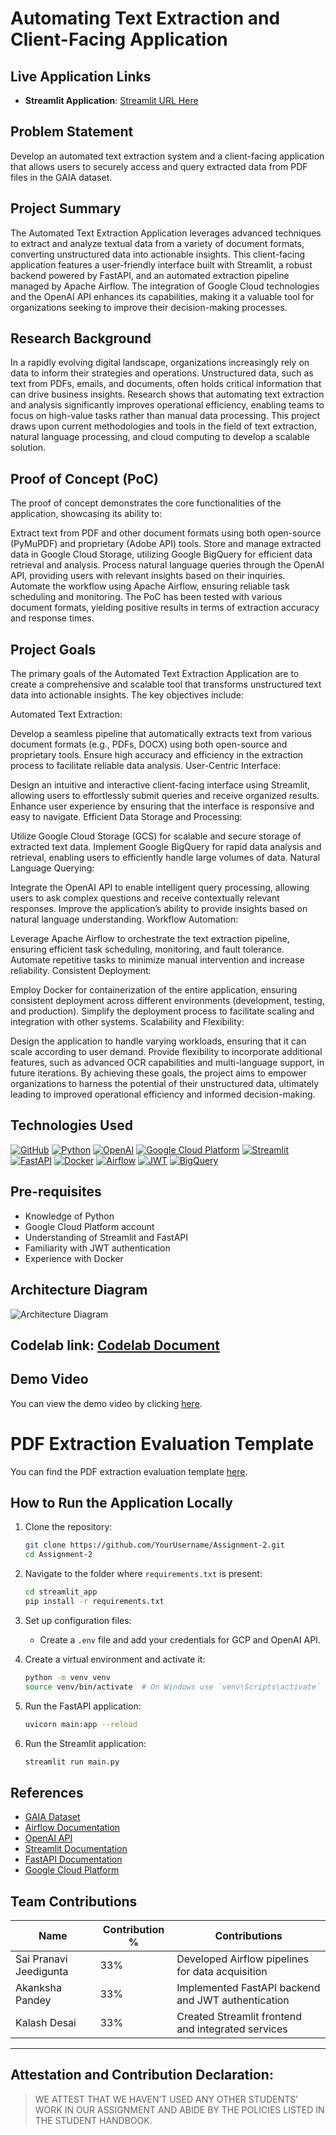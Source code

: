 # Automating Text Extraction and Client-Facing Application 

## Live Application Links
- **Streamlit Application**: [Streamlit URL Here](http://your-streamlit-url)

## Problem Statement
Develop an automated text extraction system and a client-facing application that allows users to securely access and query extracted data from PDF files in the GAIA dataset.

## Project Summary
The Automated Text Extraction Application leverages advanced techniques to extract and analyze textual data from a variety of document formats, converting unstructured data into actionable insights. This client-facing application features a user-friendly interface built with Streamlit, a robust backend powered by FastAPI, and an automated extraction pipeline managed by Apache Airflow. The integration of Google Cloud technologies and the OpenAI API enhances its capabilities, making it a valuable tool for organizations seeking to improve their decision-making processes.

## Research Background
In a rapidly evolving digital landscape, organizations increasingly rely on data to inform their strategies and operations. Unstructured data, such as text from PDFs, emails, and documents, often holds critical information that can drive business insights. Research shows that automating text extraction and analysis significantly improves operational efficiency, enabling teams to focus on high-value tasks rather than manual data processing. This project draws upon current methodologies and tools in the field of text extraction, natural language processing, and cloud computing to develop a scalable solution.

## Proof of Concept (PoC)
The proof of concept demonstrates the core functionalities of the application, showcasing its ability to:

Extract text from PDF and other document formats using both open-source (PyMuPDF) and proprietary (Adobe API) tools.
Store and manage extracted data in Google Cloud Storage, utilizing Google BigQuery for efficient data retrieval and analysis.
Process natural language queries through the OpenAI API, providing users with relevant insights based on their inquiries.
Automate the workflow using Apache Airflow, ensuring reliable task scheduling and monitoring.
The PoC has been tested with various document formats, yielding positive results in terms of extraction accuracy and response times.

## Project Goals
The primary goals of the Automated Text Extraction Application are to create a comprehensive and scalable tool that transforms unstructured text data into actionable insights. The key objectives include:

Automated Text Extraction:

Develop a seamless pipeline that automatically extracts text from various document formats (e.g., PDFs, DOCX) using both open-source and proprietary tools.
Ensure high accuracy and efficiency in the extraction process to facilitate reliable data analysis.
User-Centric Interface:

Design an intuitive and interactive client-facing interface using Streamlit, allowing users to effortlessly submit queries and receive organized results.
Enhance user experience by ensuring that the interface is responsive and easy to navigate.
Efficient Data Storage and Processing:

Utilize Google Cloud Storage (GCS) for scalable and secure storage of extracted text data.
Implement Google BigQuery for rapid data analysis and retrieval, enabling users to efficiently handle large volumes of data.
Natural Language Querying:

Integrate the OpenAI API to enable intelligent query processing, allowing users to ask complex questions and receive contextually relevant responses.
Improve the application’s ability to provide insights based on natural language understanding.
Workflow Automation:

Leverage Apache Airflow to orchestrate the text extraction pipeline, ensuring efficient task scheduling, monitoring, and fault tolerance.
Automate repetitive tasks to minimize manual intervention and increase reliability.
Consistent Deployment:

Employ Docker for containerization of the entire application, ensuring consistent deployment across different environments (development, testing, and production).
Simplify the deployment process to facilitate scaling and integration with other systems.
Scalability and Flexibility:

Design the application to handle varying workloads, ensuring that it can scale according to user demand.
Provide flexibility to incorporate additional features, such as advanced OCR capabilities and multi-language support, in future iterations.
By achieving these goals, the project aims to empower organizations to harness the potential of their unstructured data, ultimately leading to improved operational efficiency and informed decision-making.

## Technologies Used
[![GitHub](https://img.shields.io/badge/GitHub-100000?style=for-the-badge&logo=github&logoColor=white)](https://github.com/)
[![Python](https://img.shields.io/badge/Python-FFD43B?style=for-the-badge&logo=python&logoColor=blue)](https://www.python.org/)
[![OpenAI](https://img.shields.io/badge/OpenAI-0A0A0A?style=for-the-badge&logo=openai&logoColor=white)](https://openai.com/)
[![Google Cloud Platform](https://img.shields.io/badge/Google%20Cloud%20Platform-%234285F4.svg?style=for-the-badge&logo=google-cloud&logoColor=white)](https://cloud.google.com)
[![Streamlit](https://img.shields.io/badge/Streamlit-FF4B4B?style=for-the-badge&logo=Streamlit&logoColor=white)](https://streamlit.io/)
[![FastAPI](https://img.shields.io/badge/FastAPI-005571?style=for-the-badge&logo=fastapi&logoColor=white)](https://fastapi.tiangolo.com/)
[![Docker](https://img.shields.io/badge/Docker-2496ED?style=for-the-badge&logo=docker&logoColor=white)](https://www.docker.com/)
[![Airflow](https://img.shields.io/badge/Airflow-17A3B8?style=for-the-badge&logo=apacheairflow&logoColor=white)](https://airflow.apache.org/)
[![JWT](https://img.shields.io/badge/JWT-000000?style=for-the-badge&logo=jsonwebtokens&logoColor=white)](https://jwt.io/)
[![BigQuery](https://img.shields.io/badge/BigQuery-0072C6?style=for-the-badge&logo=googlecloud&logoColor=white)](https://cloud.google.com/bigquery)

## Pre-requisites
- Knowledge of Python
- Google Cloud Platform account
- Understanding of Streamlit and FastAPI
- Familiarity with JWT authentication
- Experience with Docker

## Architecture Diagram
![Architecture Diagram](https://github.com/BigDataIA-Fall2024-TeamA7/Assignment-2/blob/main/architecture_diagram/architecture_diagram.png)

## Codelab link: [Codelab Document](https://codelabs-preview.appspot.com/?file_id=https://docs.google.com/document/d/12JeDAVi8MTSUe7OpSaZXqRY3w_g-el0ALN3J2ZGNFZI/edit?tab=t.0#0)

## Demo Video
You can view the demo video by clicking [here](https://github.com/SaiPranaviJeedigunta/Assignment-2/blob/main/demo/YOUR_DEMO_VIDEO.mp4).

# PDF Extraction Evaluation Template

You can find the PDF extraction evaluation template [here](https://github.com/BigDataIA-Fall2024-TeamA7/Assignment-2/blob/main/pdf_extraction_evalutaion/PDF_Extraction_API_Evaluation_Template_.pdf).

## How to Run the Application Locally
1. Clone the repository:
   ```bash
   git clone https://github.com/YourUsername/Assignment-2.git
   cd Assignment-2
   ```

2. Navigate to the folder where `requirements.txt` is present:
   ```bash
   cd streamlit_app
   pip install -r requirements.txt
   ```

3. Set up configuration files:
   - Create a `.env` file and add your credentials for GCP and OpenAI API.

4. Create a virtual environment and activate it:
   ```bash
   python -m venv venv
   source venv/bin/activate  # On Windows use `venv\Scripts\activate`
   ```

5. Run the FastAPI application:
   ```bash
   uvicorn main:app --reload
   ```

6. Run the Streamlit application:
   ```bash
   streamlit run main.py
   ```

## References
- [GAIA Dataset](https://huggingface.co/datasets/gaia-benchmark/GAIA)
- [Airflow Documentation](https://airflow.apache.org/)
- [OpenAI API](https://openai.com/api/)
- [Streamlit Documentation](https://docs.streamlit.io/)
- [FastAPI Documentation](https://fastapi.tiangolo.com/)
- [Google Cloud Platform](https://cloud.google.com/)

## Team Contributions
| Name                        | Contribution % | Contributions                                      |
|---------------------------  |----------------|----------------------------------------------------|
| Sai Pranavi Jeedigunta      | 33%            | Developed Airflow pipelines for data acquisition   |
| Akanksha Pandey             | 33%            | Implemented FastAPI backend and JWT authentication |
| Kalash Desai                | 33%            | Created Streamlit frontend and integrated services |

---

## **Attestation and Contribution Declaration**:
   > WE ATTEST THAT WE HAVEN’T USED ANY OTHER STUDENTS’ WORK IN OUR ASSIGNMENT AND ABIDE BY THE POLICIES LISTED IN THE STUDENT HANDBOOK.
